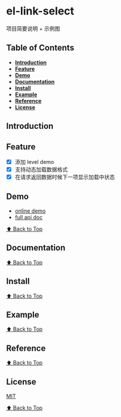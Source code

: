 # el-link-select

项目简要说明 + 示例图

## Table of Contents

* **[Introduction](#introduction)**
* **[Feature](#feature)**
* **[Demo](#demo)**
* **[Documentation](#documentation)**
* **[Install](#install)**
* **[Example](#example)**
* **[Reference](#reference)**
* **[License](#license)**

## Introduction

## Feature

* [x] 添加 level demo
* [x] 支持动态加载数据格式
* [x] 在请求返回数据时候下一项显示加载中状态

## Demo

* [online demo](https://femessage.github.io/el-link-select/storybook/)
* [full api doc](https://femessage.github.io/el-link-select/)

[⬆ Back to Top](#table-of-contents)

## Documentation

[⬆ Back to Top](#table-of-contents)

## Install

[⬆ Back to Top](#table-of-contents)

## Example

[⬆ Back to Top](#table-of-contents)

## Reference

[⬆ Back to Top](#table-of-contents)

## License

[MIT](./LICENSE)

[⬆ Back to Top](#table-of-contents)
